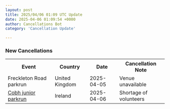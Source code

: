 ```yaml
---
layout: post
title: 2025/04/06 01:09 UTC Update
date: 2025-04-06 01:09:54 +0000
author: Cancellations Bot
category: 'Cancellation Update'

---
```


<h3>New Cancellations</h3>
<div class='hscrollable'>
<table style='width: 100%'>
    <tr>
        <th>Event</th>
        <th>Country</th>
        <th>Date</th>
        <th>Cancellation Note</th>
    </tr>
    <tr>
        <td>Freckleton Road parkrun</td>
        <td>United Kingdom</td>
        <td>2025-04-05</td>
        <td>Venue unavailable</td>
    </tr>
    <tr>
        <td><a href="https://www.parkrun.ie/cobh-juniors">Cobh junior parkrun</a></td>
        <td>Ireland</td>
        <td>2025-04-06</td>
        <td>Shortage of volunteers</td>
    </tr>
</table>
</div>

